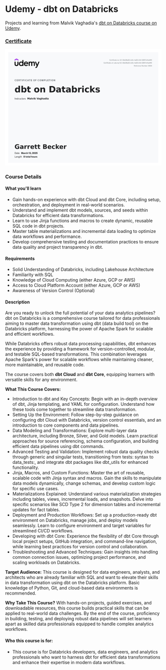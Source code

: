 # Udemy - dbt on Databricks

Projects and learning from Malvik Vaghadia's [dbt on Databricks course on Udemy](https://www.udemy.com/course/dbt-on-databricks).

### [Certificate](/)

!["Certificate"](./Certificate.jpg)

### Course Details

#### What you'll learn
- Gain hands-on experience with dbt Cloud and dbt Core, including setup, orchestration, and deployment in real-world scenarios.
- Understand and implement dbt models, sources, and seeds within Databricks for efficient data transformations.
- Learn to use Jinja functions and macros to create dynamic, reusable SQL code in dbt projects.
- Master table materializations and incremental data loading to optimize data workflows and performance.
- Develop comprehensive testing and documentation practices to ensure data quality and project transparency in dbt.

#### Requirements
- Solid Understanding of Databricks, including Lakehouse Architecture
- Familiarity with SQL
- Knowledge of Cloud Computing (either Azure, GCP or AWS)
- Access to Cloud Platform Account (either Azure, GCP or AWS)
- Awareness of Version Control (Optional)

#### Description
Are you ready to unlock the full potential of your data analytics pipelines? dbt on Databricks is a comprehensive course tailored for data professionals aiming to master data transformation using dbt (data build tool) on the Databricks platform, harnessing the power of Apache Spark for scalable and efficient workflows.

While Databricks offers robust data processing capabilities, dbt enhances the experience by providing a framework for version-controlled, modular, and testable SQL-based transformations. This combination leverages Apache Spark's power for scalable workflows while maintaining cleaner, more maintainable, and reusable code.

The course covers both **dbt Cloud** and **dbt Core**, equipping learners with versatile skills for any environment.

**What This Course Covers:**
- Introduction to dbt and Key Concepts: Begin with an in-depth overview of dbt, Jinja templating, and YAML for configuration. Understand how these tools come together to streamline data transformation.
- Setting Up the Environment: Follow step-by-step guidance on configuring dbt Cloud with Databricks, version control essentials, and an introduction to core components and data pipelines.
- Data Modeling and Transformations: Explore multi-layer data architecture, including Bronze, Silver, and Gold models. Learn practical approaches for source referencing, schema configuration, and building efficient data pipelines using dbt commands.
- Advanced Testing and Validation: Implement robust data quality checks through generic and singular tests, transitioning from tests: syntax to data_tests:, and integrate dbt packages like dbt_utils for enhanced functionality.
- Jinja, Macros, and Custom Functions: Master the art of reusable, scalable code with Jinja syntax and macros. Gain the skills to manipulate data models dynamically, change schemas, and develop custom logic for specific use cases.
- Materializations Explained: Understand various materialization strategies including tables, views, incremental loads, and snapshots. Delve into specific scenarios like SCD Type 2 for dimension tables and incremental updates for fact tables.
- Deployment and Production Workflows: Set up a production-ready dbt environment on Databricks, manage jobs, and deploy models seamlessly. Learn to configure environment and target variables for streamlined CI/CD workflows.
- Developing with dbt Core: Experience the flexibility of dbt Core through local project setups, GitHub integration, and command-line navigation, while learning best practices for version control and collaboration.
- Troubleshooting and Advanced Techniques: Gain insights into handling common connection issues, optimizing project performance, and scaling workloads on Databricks.

**Target Audience:**
This course is designed for data engineers, analysts, and architects who are already familiar with SQL and want to elevate their skills in data transformation using dbt on the Databricks platform. Basic knowledge of Python, Git, and cloud-based data environments is recommended.

**Why Take This Course?**
With hands-on projects, guided exercises, and downloadable resources, this course builds practical skills that can be applied to real-world data challenges. By the end of the course, proficiency in building, testing, and deploying robust data pipelines will set learners apart as skilled data professionals equipped to handle complex analytics workflows.

#### Who this course is for:
- This course is for Databricks developers, data engineers, and analytics professionals who want to harness dbt for efficient data transformations and enhance their expertise in modern data workflows.
